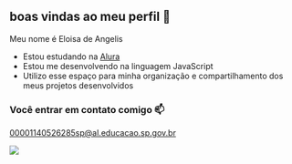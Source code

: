 ## boas vindas ao meu perfil 🌸

Meu nome é Eloisa de Angelis

- Estou estudando na [Alura](https://www.alura.com.br)
- Estou me desenvolvendo na linguagem JavaScript
- Utilizo esse espaço para minha organização e compartilhamento dos meus projetos desenvolvidos

### Você entrar em contato comigo 📫

00001140526285sp@al.educacao.sp.gov.br

![](https://media.tenor.com/Ex1pkci_-v8AAAAi/white-cute-cat-hearts.gif)
